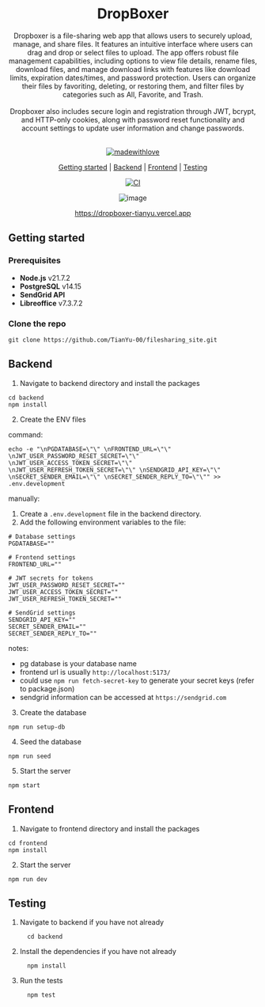 <div align="center">
<h1> DropBoxer</h1> 
Dropboxer is a file-sharing web app that allows users to securely upload, manage, and share files. It features an intuitive interface where users can drag and drop or select files to upload. The app offers robust file management capabilities, including options to view file details, rename files, download files, and manage download links with features like download limits, expiration dates/times, and password protection. Users can organize their files by favoriting, deleting, or restoring them, and filter files by categories such as All, Favorite, and Trash.
<br><br>
Dropboxer also includes secure login and registration through JWT, bcrypt, and HTTP-only cookies, along with password reset functionality and account settings to update user information and change passwords.
<br><br>

[![madewithlove](https://img.shields.io/badge/made_with-❤-red?style=for-the-badge&labelColor=orange
)](https://github.com/Tianyu-00)

[Getting started](https://github.com/TianYu-00/filesharing_site?tab=readme-ov-file#getting-started) | [Backend](https://github.com/TianYu-00/filesharing_site?tab=readme-ov-file#backend) | [Frontend](https://github.com/TianYu-00/filesharing_site?tab=readme-ov-file#frontend) | [Testing](https://github.com/TianYu-00/filesharing_site?tab=readme-ov-file#testing)

[![CI](https://github.com/TianYu-00/filesharing_site/actions/workflows/ci.yml/badge.svg)](https://github.com/TianYu-00/filesharing_site/actions/workflows/ci.yml)

![image](https://github.com/user-attachments/assets/cc915ffa-4439-43e0-bd5d-23daecac261f)

https://dropboxer-tianyu.vercel.app
</div>

## Getting started
### Prerequisites
- **Node.js** v21.7.2
- **PostgreSQL** v14.15
- **SendGrid API**
- **Libreoffice** v7.3.7.2

### Clone the repo
```
git clone https://github.com/TianYu-00/filesharing_site.git
```

## Backend
1) Navigate to backend directory and install the packages
```
cd backend
npm install
```

2) Create the ENV files

command:
```
echo -e "\nPGDATABASE=\"\" \nFRONTEND_URL=\"\" \nJWT_USER_PASSWORD_RESET_SECRET=\"\" \nJWT_USER_ACCESS_TOKEN_SECRET=\"\" \nJWT_USER_REFRESH_TOKEN_SECRET=\"\" \nSENDGRID_API_KEY=\"\" \nSECRET_SENDER_EMAIL=\"\" \nSECRET_SENDER_REPLY_TO=\"\"" >> .env.development
```

manually:
  1) Create a `.env.development` file in the backend directory.
  2) Add the following environment variables to the file:
  ```
  # Database settings
  PGDATABASE="" 
  
  # Frontend settings
  FRONTEND_URL="" 
  
  # JWT secrets for tokens
  JWT_USER_PASSWORD_RESET_SECRET="" 
  JWT_USER_ACCESS_TOKEN_SECRET="" 
  JWT_USER_REFRESH_TOKEN_SECRET="" 
  
  # SendGrid settings
  SENDGRID_API_KEY="" 
  SECRET_SENDER_EMAIL="" 
  SECRET_SENDER_REPLY_TO=""
  ```
  notes:
  - pg database is your database name
  - frontend url is usually `http://localhost:5173/`
  - could use `npm run fetch-secret-key` to generate your secret keys (refer to package.json)
  - sendgrid information can be accessed at `https://sendgrid.com`

3) Create the database
```
npm run setup-db
```

4) Seed the database
```
npm run seed
```

5) Start the server
```
npm start
```

## Frontend 
1) Navigate to frontend directory and install the packages
```
cd frontend
npm install
```

2) Start the server
```
npm run dev
```

## Testing
1) Navigate to backend if you have not already
      ```
        cd backend
      ```
2) Install the dependencies if you have not already
      ```
        npm install
      ```
3) Run the tests
      ```
        npm test
      ```

